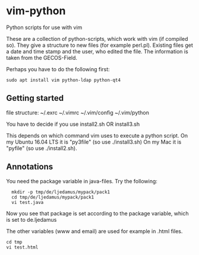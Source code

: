 # vim-python
Python scripts for use with vim

These are a collection of python-scripts, which work with vim (if compiled so).
They give a structure to new files (for example perl.pl). Existing files get a date and time stamp and the user, who edited the file. The information is taken from the GECOS-Field.


Perhaps you have to do the following first:

```
sudo apt install vim python-ldap python-qt4
```

## Getting started

file structure:
~/.exrc ~/.vimrc ~/.vim/config ~/.vim/python

You have to decide if you use install2.sh OR install3.sh

This depends on which command vim uses to execute a python script.
On my Ubuntu 16.04 LTS it is "py3file" (so use ./install3.sh)
On my Mac it is "pyfile" (so use ./install2.sh).

## Annotations

You need the package variable in java-files. Try the following:

```
  mkdir -p tmp/de/ljedamus/mypack/pack1
  cd tmp/de/ljedamus/mypack/pack1
  vi test.java
```

Now you see that package is set according to the package variable, which is set
to de.ljedamus

The other variables (www and email) are used for example in .html files.

```
cd tmp
vi test.html
```

